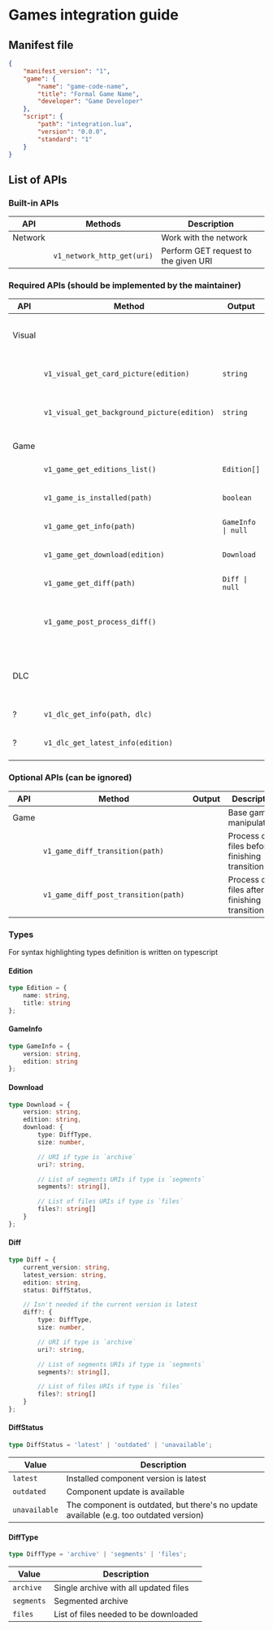 # Games integration guide

## Manifest file

```json
{
	"manifest_version": "1",
	"game": {
		"name": "game-code-name",
		"title": "Formal Game Name",
		"developer": "Game Developer"
	},
	"script": {
		"path": "integration.lua",
		"version": "0.0.0",
		"standard": "1"
	}
}
```

## List of APIs

### Built-in APIs

| API | Methods | Description |
| - | - | - |
| Network | | Work with the network |
| | `v1_network_http_get(uri)` | Perform GET request to the given URI |

### Required APIs (should be implemented by the maintainer)

| API | Method | Output | Description |
| - | - | - | - |
| Visual | | | Visual representation of the game in the launcher |
| | `v1_visual_get_card_picture(edition)` | `string` | Get card picture URI for the game |
| | `v1_visual_get_background_picture(edition)` | `string` | Get background picture URI for the game |
| Game | | | Base game manipulations |
| | `v1_game_get_editions_list()` | `Edition[]` | Get list of game editions |
| | `v1_game_is_installed(path)` | `boolean` | Check if the game is installed |
| | `v1_game_get_info(path)` | `GameInfo \| null` | Get installed game info |
| | `v1_game_get_download(edition)` | `Download` | Get full game downloading info |
| | `v1_game_get_diff(path)` | `Diff \| null` | Get game version diff |
| | `v1_game_post_process_diff()` | | Post-process game after unpacking (installing) the diff |
| DLC | | | Manipulate with additional game content (e.g. voice packages) |
| ? | `v1_dlc_get_info(path, dlc)` | | Get installed DLC info |
| ? | `v1_dlc_get_latest_info(edition)` | | Get list of available DLCs |

### Optional APIs (can be ignored)

| API | Method | Output | Description |
| - | - | - | - |
| Game | | | Base game manipulations |
| | `v1_game_diff_transition(path)` | | Process diff files before finishing transition |
| | `v1_game_diff_post_transition(path)` | | Process diff files after finishing transition |

### Types

For syntax highlighting types definition is written on typescript

#### Edition

```ts
type Edition = {
	name: string,
	title: string
};
```

#### GameInfo

```ts
type GameInfo = {
	version: string,
	edition: string
};
```

#### Download

```ts
type Download = {
	version: string,
	edition: string,
	download: {
		type: DiffType,
		size: number,

		// URI if type is `archive`
		uri?: string,

		// List of segments URIs if type is `segments`
		segments?: string[],

		// List of files URIs if type is `files`
		files?: string[]
	}
};
```

#### Diff

```ts
type Diff = {
	current_version: string,
	latest_version: string,
	edition: string,
	status: DiffStatus,

	// Isn't needed if the current version is latest
	diff?: {
		type: DiffType,
		size: number,

		// URI if type is `archive`
		uri?: string,

		// List of segments URIs if type is `segments`
		segments?: string[],

		// List of files URIs if type is `files`
		files?: string[]
	}
};
```

#### DiffStatus

```ts
type DiffStatus = 'latest' | 'outdated' | 'unavailable';
```

| Value | Description |
| - | - |
| `latest` | Installed component version is latest |
| `outdated` | Component update is available |
| `unavailable` | The component is outdated, but there's no update available (e.g. too outdated version) |

#### DiffType

```ts
type DiffType = 'archive' | 'segments' | 'files';
```

| Value | Description |
| - | - |
| `archive` | Single archive with all updated files |
| `segments` | Segmented archive |
| `files` | List of files needed to be downloaded |
